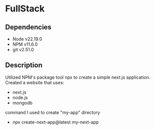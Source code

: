 # FullStack
## Dependencies
- Node v22.19.0
- NPM v11.6.0
- git v2.51.0

## Description
Utilized NPM's package tool npx to create a simple next.js application. Created a website that uses:
- next.js
- node.js
- mongodb

command I used to create "my-app" directory
-  npx create-next-app@latest my-next-app

